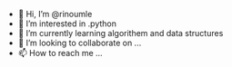 - 👋 Hi, I’m @rinoumle
- 👀 I’m interested in .python
- 🌱 I’m currently learning algorithem and data structures
- 💞️ I’m looking to collaborate on ...
- 📫 How to reach me ...

<!---
rinoumle/rinoumle is a ✨ special ✨ repository because its `README.md` (this file) appears on your GitHub profile.
You can click the Preview link to take a look at your changes.
--->
